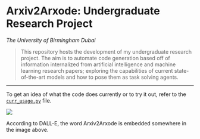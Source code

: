 # Arxiv2Arxode: Undergraduate Research Project
*The University of Birmingham Dubai*

> This repository hosts the development of my undergraduate research project. The aim is to automate code generation based off of information internalized from artificial intelligence and machine learning research papers; exploring the capabilities of current state-of-the-art models and how to pose them as task solving agents.

----------

To get an idea of what the code does currently or to try it out, refer to the [`curr_usage.py`](./curr_usage.py) file.


<img src="./imgs/DALL·E 2023-12-16 14.50.png" > </img>

According to DALL-E, the word Arxiv2Arxode is embedded somewhere in the image above.
